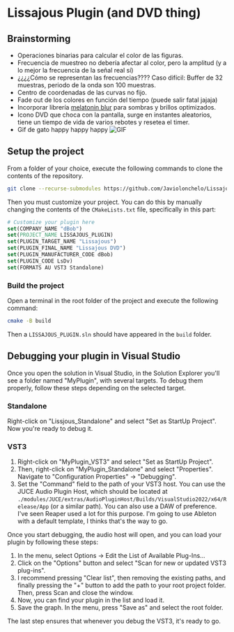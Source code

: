 # Lissajous Plugin (and DVD thing)

## Brainstorming

- Operaciones binarias para calcular el color de las figuras.
- Frecuencia de muestreo no debería afectar al color, pero la amplitud (y a lo mejor la frecuencia de la señal real sí)
- ¿¿¿¿Cómo se representan las frecuencias???? Caso difícil: Buffer de 32 muestras, periodo de la onda son 100 muestras.
- Centro de coordenadas de las curvas no fijo.
- Fade out de los colores en función del tiempo (puede salir fatal jajaja)
- Incorporar librería [melatonin blur](https://github.com/sudara/melatonin_blur) para sombras y brillos optimizados.
- Icono DVD que choca con la pantalla, surge en instantes aleatorios, tiene un tiempo de vida de varios rebotes y resetea el timer.
- Gif de gato happy happy happy ![GIF](https://www.google.com/url?sa=i&url=https%3A%2F%2Ftenor.com%2Fview%2Fhappy-happy-happy-happy-happy-happy-cat-jumping-happy-cat-gif-17498744034444290732&psig=AOvVaw1i9ggoDgHYCUKyGoDG9FB4&ust=1732391862397000&source=images&cd=vfe&opi=89978449&ved=0CBAQjRxqFwoTCKDnid7c8IkDFQAAAAAdAAAAABAi)


## Setup the project

From a folder of your choice, execute the following commands to clone the contents of the repository.

```bash
git clone --recurse-submodules https://github.com/Javiolonchelo/Lissajous_plugin.git .
```

Then you must customize your project. You can do this by manually changing the contents of the `CMakeLists.txt` file, specifically in this part:

```cmake
# Customize your plugin here
set(COMPANY_NAME "dBob")
set(PROJECT_NAME LISSAJOUS_PLUGIN)
set(PLUGIN_TARGET_NAME "Lissajous")
set(PLUGIN_FINAL_NAME "Lissajous DVD")
set(PLUGIN_MANUFACTURER_CODE dBob)
set(PLUGIN_CODE LsDv)
set(FORMATS AU VST3 Standalone)
```

### Build the project

Open a terminal in the root folder of the project and execute the following command:

```bash
cmake -B build
```

Then a `LISSAJOUS_PLUGIN.sln` should have appeared in the `build` folder.

## Debugging your plugin in Visual Studio

Once you open the solution in Visual Studio, in the Solution Explorer you'll see a folder named "MyPlugin", with several targets. To debug them properly, follow these steps depending on the selected target.

### Standalone

Right-click on "Lissjous_Standalone" and select "Set as StartUp Project". Now you're ready to debug it.

### VST3

1. Right-click on "MyPlugin_VST3" and select "Set as StartUp Project".
2. Then, right-click on "MyPlugin_Standalone" and select "Properties". Navigate to "Configuration Properties" -> "Debugging".
3. Set the "Command" field to the path of your VST3 host. You can use the JUCE Audio Plugin Host, which should be located at `./modules/JUCE/extras/AudioPluginHost/Builds/VisualStudio2022/x64/Release/App` (or a similar path). You can also use a DAW of preference. I've seen Reaper used a lot for this purpose. I'm going to use Ableton with a default template, I thinks that's the way to go.

Once you start debugging, the audio host will open, and you can load your plugin by following these steps:

1. In the menu, select Options -> Edit the List of Available Plug-Ins...
2. Click on the "Options" button and select "Scan for new or updated VST3 plug-ins".
3. I recommend pressing "Clear list", then removing the existing paths, and finally pressing the "+" button to add the path to your root project folder. Then, press Scan and close the window.
4. Now, you can find your plugin in the list and load it.
5. Save the graph. In the menu, press "Save as" and select the root folder.

The last step ensures that whenever you debug the VST3, it's ready to go.
